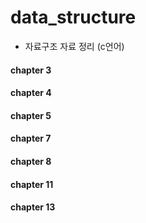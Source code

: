 # data_structure

- 자료구조 자료 정리 (c언어)

#### chapter 3
#### chapter 4
#### chapter 5
#### chapter 7
#### chapter 8
#### chapter 11
#### chapter 13
